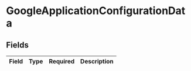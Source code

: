 # GoogleApplicationConfigurationData


## Fields

| Field       | Type        | Required    | Description |
| ----------- | ----------- | ----------- | ----------- |
